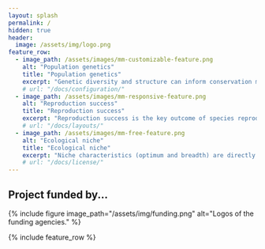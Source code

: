```yaml
---
layout: splash
permalink: /
hidden: true
header:
  image: /assets/img/logo.png
feature_row:
  - image_path: /assets/images/mm-customizable-feature.png
    alt: "Population genetics"
    title: "Population genetics"
    excerpt: "Genetic diversity and structure can inform conservation measures, but it also can affect species reproduction and niche characteristics."
    # url: "/docs/configuration/"
  - image_path: /assets/images/mm-responsive-feature.png
    alt: "Reproduction success"
    title: "Reproduction success"
    excerpt: "Reproduction success is the key outcome of species reproductive biology, ensuring populations to perpetuate in a specific place."
    # url: "/docs/layouts/"
  - image_path: /assets/images/mm-free-feature.png
    alt: "Ecological niche"
    title: "Ecological niche"
    excerpt: "Niche characteristics (optimum and breadth) are directly drived by genetic information and are responsible for species to thrive and survive in their habitats."
    # url: "/docs/license/"
---
```


<h2> Project funded by...</h2>
{% include figure image_path="/assets/img/funding.png" alt="Logos of the funding agencies." %}

{% include feature_row %}